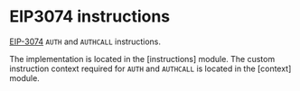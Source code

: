 # EIP3074 instructions

[EIP-3074](https://eips.ethereum.org/EIPS/eip-3074) `AUTH` and `AUTHCALL` instructions.

The implementation is located in the [instructions] module. The custom instruction
context required for `AUTH` and `AUTHCALL` is located in the [context] module.
